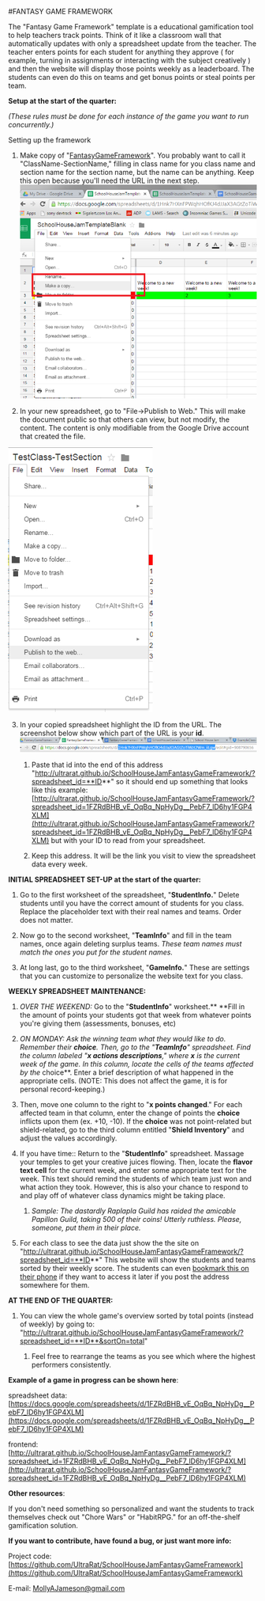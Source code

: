 #FANTASY GAME FRAMEWORK

The "Fantasy Game Framework" template is a educational gamification tool to help teachers track points. Think of it like a classroom wall that automatically updates with only a spreadsheet update from the teacher. The teacher enters points for each student for anything they approve ( for example, turning in assignments or interacting with the subject creatively ) and then the website will display those points weekly as a leaderboard. The students can even do this on teams and get bonus points or steal points per team.

**Setup at the start of the quarter:**

*(These rules must be done for each instance of the game you want to run concurrently.)*

Setting up the framework

1. Make copy of "[FantasyGameFramework](https://docs.google.com/spreadsheets/d/1Hnk7HXnFPWqhHOfKJ4dJJaX3AGtZoTiWzt2Wm_iiLgw/edit?usp=sharing)". You probably want to call it "ClassName-SectionName," filling in class name for you class name and section name for the section name, but the name can be anything. Keep this open because you'll need the URL in the next step. ![image alt text](docs/image_0.png)

2. In your new spreadsheet, go to "File->Publish to Web." This will make the document public so that others can view, but not modify, the content. The content is only modifiable from the Google Drive account that created the file.

![image alt text](docs/image_1.png)

3. In your copied spreadsheet highlight the ID from the URL. The screenshot below show which part of the URL is your **id**.![image alt text](docs/image_2.png)

    1. Paste that id into the end of this address "http://ultrarat.github.io/SchoolHouseJamFantasyGameFramework/?spreadsheet_id=**ID**" so it should end up something that looks like this example: [http://ultrarat.github.io/SchoolHouseJamFantasyGameFramework/?spreadsheet_id=1FZRdBHB_vE_OqBq_NpHyDg__PebF7_lD6hy1FGP4XLM](http://ultrarat.github.io/SchoolHouseJamFantasyGameFramework/?spreadsheet_id=1FZRdBHB_vE_OqBq_NpHyDg__PebF7_lD6hy1FGP4XLM)  but with your ID to read from your spreadsheet. 

    2. Keep this address. It will be the link you visit to view the spreadsheet data every week.

**INITIAL SPREADSHEET SET-UP at the start of the quarter:**

1. Go to the first worksheet of the spreadsheet, "**StudentInfo.**" Delete students until you have the correct amount of students for you class. Replace the placeholder text with their real names and teams. Order does not matter.

2. Now go to the second worksheet, "**TeamInfo**" and fill in the team names, once again deleting surplus teams. *These team names must match the ones you put for the student names.*

3. At long last, go to the third worksheet, "**GameInfo.**" These are settings that you can customize to personalize the website text for you class.

**WEEKLY SPREADSHEET MAINTENANCE:**

1. *OVER THE WEEKEND:* Go to the "**StudentInfo**" worksheet.** **Fill in the amount of points your students got that week from whatever points you're giving them (assessments, bonuses, etc)

2. *ON MONDAY: *Ask the winning team what they would like to do. Remember their **choice**. Then, go to the "**TeamInfo**" spreadsheet. Find the column labeled "**x actions descriptions**," where **x** is the current week of the game. In this column, locate the cells of the teams affected by the** choice**. Enter a brief description of what happened in the appropriate cells. (NOTE: This does not affect the game, it is for personal record-keeping.)

3. Then, move one column to the right to "**x points changed**." For each affected team in that column, enter the change of points the **choice** inflicts upon them (ex. +10, -10). If the **choice** was not point-related but shield-related, go to the third column entitled "**Shield Inventory**" and adjust the values accordingly.

4. If you have time:: Return to the "**StudentInfo**" spreadsheet. Massage your temples to get your creative juices flowing. Then, locate the **flavor text cell** for the current week, and enter some appropriate text for the week. This text should remind the students of which team just won and what action they took. However, this is also your chance to respond to and play off of whatever class dynamics might be taking place.

    1. *Sample: The dastardly Raplapla Guild has raided the amicable Papillon Guild, taking 500 of their coins! Utterly ruthless. Please, someone, put them in their place.*

5. For each class to see the data just show the the site on "http://ultrarat.github.io/SchoolHouseJamFantasyGameFramework/?spreadsheet_id=**ID**" This website will show the students and teams sorted by their weekly score. The students can even [bookmark this on their phone](http://www.icaew.com/en/adding-an-iphone-shortcut) if they want to access it later if you post the address somewhere for them.

**AT THE END OF THE QUARTER:**

1. You can view the whole game's overview sorted by total points (instead of weekly) by going to: "http://ultrarat.github.io/SchoolHouseJamFantasyGameFramework/?spreadsheet_id=**ID**&sortOn=total"

    1. Feel free to rearrange the teams as you see which where the highest performers consistently.

**Example of a game in progress can be shown here**:

spreadsheet data: [https://docs.google.com/spreadsheets/d/1FZRdBHB_vE_OqBq_NpHyDg__PebF7_lD6hy1FGP4XLM](https://docs.google.com/spreadsheets/d/1FZRdBHB_vE_OqBq_NpHyDg__PebF7_lD6hy1FGP4XLM) 

frontend: [http://ultrarat.github.io/SchoolHouseJamFantasyGameFramework/?spreadsheet_id=1FZRdBHB_vE_OqBq_NpHyDg__PebF7_lD6hy1FGP4XLM](http://ultrarat.github.io/SchoolHouseJamFantasyGameFramework/?spreadsheet_id=1FZRdBHB_vE_OqBq_NpHyDg__PebF7_lD6hy1FGP4XLM)

**Other resources**:

If you don't need something so personalized and want the students to track themselves check out "Chore Wars" or "HabitRPG." for an off-the-shelf gamification solution.

**If you want to contribute,  have found a bug, or just want more info:**

Project code: [https://github.com/UltraRat/SchoolHouseJamFantasyGameFramework](https://github.com/UltraRat/SchoolHouseJamFantasyGameFramework)

E-mail: [MollyAJameson@gmail.com](mailto:MollyAJameson@gmail.com)

